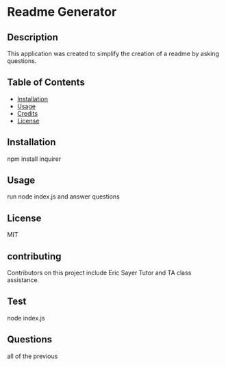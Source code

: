 # Readme Generator

## Description

 This application was created to simplify the creation of a readme by asking questions.

## Table of Contents 

- [Installation](#installation)
- [Usage](#usage)
- [Credits](#credits)
- [License](#license)

## Installation

npm install inquirer

## Usage

run node index.js and answer questions

## License

MIT

## contributing

Contributors on this project include Eric Sayer Tutor and TA class assistance.

## Test

node index.js

## Questions

all of the previous


